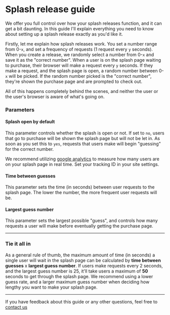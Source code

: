 # Splash release guide

We offer you full control over how your splash releases function, and it can get a bit daunting. In this guide I'll explain everything you need to know about setting up a splash release exactly as you'd like it.

Firstly, let me explain how splash releases work. You set a number range from 0-`x`, and set a frequency of requests (1 request every `y` seconds). When you create a release, we randomly select a number from 0-`x` and save it as the "correct number". When a user is on the splash page waiting to purchase, their browser will make a request every `y` seconds. If they make a request, and the splash page is open, a random number between 0-`x` will be picked. If the random number picked is the "correct number", they're shown the purchase page and are prompted to check out.

All of this happens completely behind the scenes, and neither the user or the user's browser is aware of what's going on.

### Parameters

#### Splash open by default

This parameter controls whether the splash is open or not. If set to `no`, users that go to purchase will be shown the splash page but will not be let in. As soon as you set this to `yes`, requests that users make will begin "guessing" for the correct number.

We recommend utilizing [google analytics](http://analytics.google.com/) to measure how many users are on your splash page in real time. Set your tracking ID in your site settings.

#### Time between guesses

This parameter sets the time (in seconds) between user requests to the splash page. The lower the number, the more frequent user requests will be.

#### Largest guess number

This parameter sets the largest possible "guess", and controls how many requests a user will make before eventually getting the purchase page.

---

### Tie it all in

As a general rule of thumb, the maximum amount of time (in seconds) a single user will wait in the splash page can be calculated by **time between guesses** x **largest guess number**. If users make requests every 2 seconds, and the largest guess number is 25, it'll take users a maximum of **50** seconds to get through the splash page. We recommend using a lower guess rate, and a larger maximum guess number when deciding how lengthy you want to make your splash page.

---

If you have feedback about this guide or any other questions, feel free to [contact us](https://shreyauth.com/contact)
